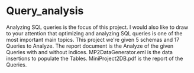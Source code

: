 # Query_analysis

Analyzing SQL queries is the focus of this project. I would also like to draw to
your attention that optimizing and analyzing SQL queries is one of the most important main topics.
This project we're given 5 schemas and 17 Queries to Analyze.
The report document is the Analyze of the given Queries with and without indices.
MP2DataGenerator.eml is the data insertions to populate the Tables.
MiniProject2DB.pdf is the report of the Queries.
